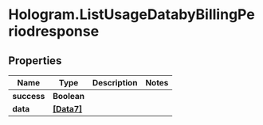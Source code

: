 # Hologram.ListUsageDatabyBillingPeriodresponse

## Properties
Name | Type | Description | Notes
------------ | ------------- | ------------- | -------------
**success** | **Boolean** |  | 
**data** | [**[Data7]**](Data7.md) |  | 


